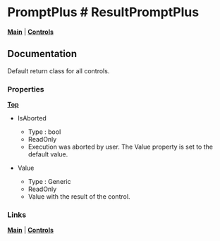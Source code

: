 # PromptPlus # ResultPromptPlus
[**Main**](index.md#help) | 
[**Controls**](index.md#apis)

## Documentation
Default return class for all controls.

### Properties
[**Top**](#promptplus--resultpromptplus)

- IsAborted
	- Type : bool
	- ReadOnly
	- Execution was aborted by user. The Value property is set to the default value.

- Value 
	- Type : Generic
	- ReadOnly
	- Value with the result of the control.

### Links
[**Main**](index.md#help) | 
[**Controls**](index.md#apis)
